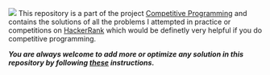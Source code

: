 ![](https://blog.cystack.net/content/images/2019/05/hackerrank.png)
This repository is a part of the project [Competitive Programming](https://github.com/users/Aman9026/projects/3) and contains the solutions of all the problems I attempted in practice or competitions on [HackerRank](https://www.hackerrank.com) which would be definetly very helpful if you do competitive programming. 

***You are always welcome to add more or optimize any solution in this repository by following [these](https://github.com/Aman9026/HackerRank/blob/master/CONTRIBUTING.md) instructions.***

